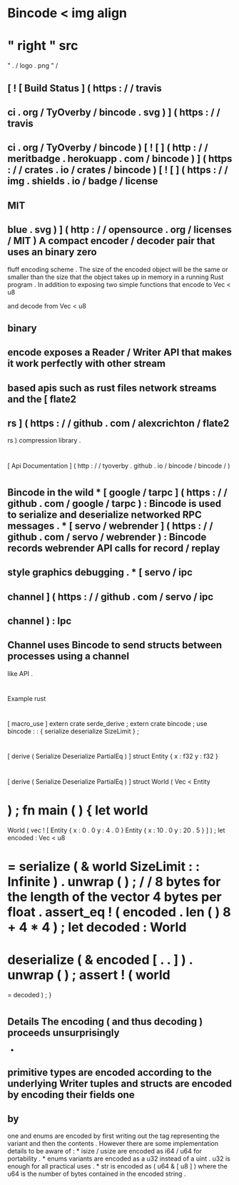 #
Bincode
<
img
align
=
"
right
"
src
=
"
.
/
logo
.
png
"
/
>
[
!
[
Build
Status
]
(
https
:
/
/
travis
-
ci
.
org
/
TyOverby
/
bincode
.
svg
)
]
(
https
:
/
/
travis
-
ci
.
org
/
TyOverby
/
bincode
)
[
!
[
]
(
http
:
/
/
meritbadge
.
herokuapp
.
com
/
bincode
)
]
(
https
:
/
/
crates
.
io
/
crates
/
bincode
)
[
!
[
]
(
https
:
/
/
img
.
shields
.
io
/
badge
/
license
-
MIT
-
blue
.
svg
)
]
(
http
:
/
/
opensource
.
org
/
licenses
/
MIT
)
A
compact
encoder
/
decoder
pair
that
uses
an
binary
zero
-
fluff
encoding
scheme
.
The
size
of
the
encoded
object
will
be
the
same
or
smaller
than
the
size
that
the
object
takes
up
in
memory
in
a
running
Rust
program
.
In
addition
to
exposing
two
simple
functions
that
encode
to
Vec
<
u8
>
and
decode
from
Vec
<
u8
>
binary
-
encode
exposes
a
Reader
/
Writer
API
that
makes
it
work
perfectly
with
other
stream
-
based
apis
such
as
rust
files
network
streams
and
the
[
flate2
-
rs
]
(
https
:
/
/
github
.
com
/
alexcrichton
/
flate2
-
rs
)
compression
library
.
#
#
[
Api
Documentation
]
(
http
:
/
/
tyoverby
.
github
.
io
/
bincode
/
bincode
/
)
#
#
Bincode
in
the
wild
*
[
google
/
tarpc
]
(
https
:
/
/
github
.
com
/
google
/
tarpc
)
:
Bincode
is
used
to
serialize
and
deserialize
networked
RPC
messages
.
*
[
servo
/
webrender
]
(
https
:
/
/
github
.
com
/
servo
/
webrender
)
:
Bincode
records
webrender
API
calls
for
record
/
replay
-
style
graphics
debugging
.
*
[
servo
/
ipc
-
channel
]
(
https
:
/
/
github
.
com
/
servo
/
ipc
-
channel
)
:
Ipc
-
Channel
uses
Bincode
to
send
structs
between
processes
using
a
channel
-
like
API
.
#
#
Example
rust
#
[
macro_use
]
extern
crate
serde_derive
;
extern
crate
bincode
;
use
bincode
:
:
{
serialize
deserialize
SizeLimit
}
;
#
[
derive
(
Serialize
Deserialize
PartialEq
)
]
struct
Entity
{
x
:
f32
y
:
f32
}
#
[
derive
(
Serialize
Deserialize
PartialEq
)
]
struct
World
(
Vec
<
Entity
>
)
;
fn
main
(
)
{
let
world
=
World
(
vec
!
[
Entity
{
x
:
0
.
0
y
:
4
.
0
}
Entity
{
x
:
10
.
0
y
:
20
.
5
}
]
)
;
let
encoded
:
Vec
<
u8
>
=
serialize
(
&
world
SizeLimit
:
:
Infinite
)
.
unwrap
(
)
;
/
/
8
bytes
for
the
length
of
the
vector
4
bytes
per
float
.
assert_eq
!
(
encoded
.
len
(
)
8
+
4
*
4
)
;
let
decoded
:
World
=
deserialize
(
&
encoded
[
.
.
]
)
.
unwrap
(
)
;
assert
!
(
world
=
=
decoded
)
;
}
#
#
Details
The
encoding
(
and
thus
decoding
)
proceeds
unsurprisingly
-
-
primitive
types
are
encoded
according
to
the
underlying
Writer
tuples
and
structs
are
encoded
by
encoding
their
fields
one
-
by
-
one
and
enums
are
encoded
by
first
writing
out
the
tag
representing
the
variant
and
then
the
contents
.
However
there
are
some
implementation
details
to
be
aware
of
:
*
isize
/
usize
are
encoded
as
i64
/
u64
for
portability
.
*
enums
variants
are
encoded
as
a
u32
instead
of
a
uint
.
u32
is
enough
for
all
practical
uses
.
*
str
is
encoded
as
(
u64
&
[
u8
]
)
where
the
u64
is
the
number
of
bytes
contained
in
the
encoded
string
.
